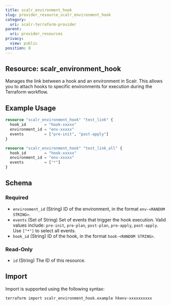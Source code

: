 ```yaml
---
title: scalr_environment_hook
slug: provider_resource_scalr_environment_hook
category:
  uri: scalr-terraform-provider
parent:
  uri: provider_resources
privacy:
  view: public
position: 8
---
```

## Resource: scalr_environment_hook

Manages the link between a hook and an environment in Scalr. This allows you to attach hooks to specific environments for execution during the Terraform workflow.

## Example Usage

```terraform
resource "scalr_environment_hook" "test_link" {
  hook_id        = "hook-xxxxx"
  environment_id = "env-xxxxx"
  events         = ["pre-init", "post-apply"]
}

resource "scalr_environment_hook" "test_link_all" {
  hook_id        = "hook-xxxxx"
  environment_id = "env-xxxxx"
  events         = ["*"]
}
```

<!-- schema generated by tfplugindocs -->
## Schema

### Required

- `environment_id` (String) ID of the environment, in the format `env-<RANDOM STRING>`.
- `events` (Set of String) Set of events that trigger the hook execution. Valid values include: `pre-init`, `pre-plan`, `post-plan`, `pre-apply`, `post-apply`. Use `["*"]` to select all events.
- `hook_id` (String) ID of the hook, in the format `hook-<RANDOM STRING>`.

### Read-Only

- `id` (String) The ID of this resource.

## Import

Import is supported using the following syntax:

```shell
terraform import scalr_environment_hook.example hkenv-xxxxxxxxxx
```
